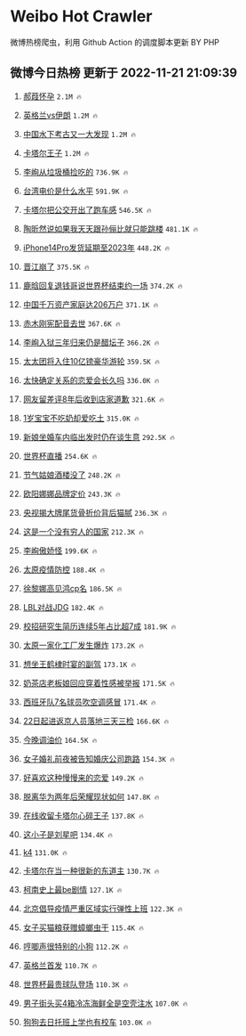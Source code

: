 # Weibo Hot Crawler 



微博热榜爬虫，利用 Github Action 的调度脚本更新 BY PHP 


## 微博今日热榜 更新于 2022-11-21 21:09:39 
1. [郝葭怀孕](https://s.weibo.com/weibo?q=%23%E9%83%9D%E8%91%AD%E6%80%80%E5%AD%95%23&t=31&band_rank=1&Refer=top) `2.1M 🔥` 

1. [英格兰vs伊朗](https://s.weibo.com/weibo?q=%23%E8%8B%B1%E6%A0%BC%E5%85%B0vs%E4%BC%8A%E6%9C%97%23&t=31&band_rank=2&Refer=top) `1.2M 🔥` 

1. [中国水下考古又一大发现](https://s.weibo.com/weibo?q=%23%E4%B8%AD%E5%9B%BD%E6%B0%B4%E4%B8%8B%E8%80%83%E5%8F%A4%E5%8F%88%E4%B8%80%E5%A4%A7%E5%8F%91%E7%8E%B0%23&t=31&band_rank=3&Refer=top) `1.2M 🔥` 

1. [卡塔尔王子](https://s.weibo.com/weibo?q=%23%E5%8D%A1%E5%A1%94%E5%B0%94%E7%8E%8B%E5%AD%90%23&t=31&band_rank=4&Refer=top) `1.2M 🔥` 

1. [李峋从垃圾桶捡吃的](https://s.weibo.com/weibo?q=%23%E6%9D%8E%E5%B3%8B%E4%BB%8E%E5%9E%83%E5%9C%BE%E6%A1%B6%E6%8D%A1%E5%90%83%E7%9A%84%23&t=31&band_rank=5&Refer=top) `736.9K 🔥` 

1. [台湾电价是什么水平](https://s.weibo.com/weibo?q=%23%E5%8F%B0%E6%B9%BE%E7%94%B5%E4%BB%B7%E6%98%AF%E4%BB%80%E4%B9%88%E6%B0%B4%E5%B9%B3%23&t=31&band_rank=6&Refer=top) `591.9K 🔥` 

1. [卡塔尔把公交开出了跑车感](https://s.weibo.com/weibo?q=%23%E5%8D%A1%E5%A1%94%E5%B0%94%E6%8A%8A%E5%85%AC%E4%BA%A4%E5%BC%80%E5%87%BA%E4%BA%86%E8%B7%91%E8%BD%A6%E6%84%9F%23&t=31&band_rank=7&Refer=top) `546.5K 🔥` 

1. [陶昕然说如果我天天跟孙俪比就只能跳楼](https://s.weibo.com/weibo?q=%23%E9%99%B6%E6%98%95%E7%84%B6%E8%AF%B4%E5%A6%82%E6%9E%9C%E6%88%91%E5%A4%A9%E5%A4%A9%E8%B7%9F%E5%AD%99%E4%BF%AA%E6%AF%94%E5%B0%B1%E5%8F%AA%E8%83%BD%E8%B7%B3%E6%A5%BC%23&t=31&band_rank=8&Refer=top) `481.1K 🔥` 

1. [iPhone14Pro发货延期至2023年](https://s.weibo.com/weibo?q=%23iPhone14Pro%E5%8F%91%E8%B4%A7%E5%BB%B6%E6%9C%9F%E8%87%B32023%E5%B9%B4%23&t=31&band_rank=9&Refer=top) `448.2K 🔥` 

1. [晋江崩了](https://s.weibo.com/weibo?q=%E6%99%8B%E6%B1%9F%E5%B4%A9%E4%BA%86&t=31&band_rank=10&Refer=top) `375.5K 🔥` 

1. [鹿晗回复退钱哥说世界杯结束约一场](https://s.weibo.com/weibo?q=%23%E9%B9%BF%E6%99%97%E5%9B%9E%E5%A4%8D%E9%80%80%E9%92%B1%E5%93%A5%E8%AF%B4%E4%B8%96%E7%95%8C%E6%9D%AF%E7%BB%93%E6%9D%9F%E7%BA%A6%E4%B8%80%E5%9C%BA%23&t=31&band_rank=11&Refer=top) `374.2K 🔥` 

1. [中国千万资产家庭达206万户](https://s.weibo.com/weibo?q=%23%E4%B8%AD%E5%9B%BD%E5%8D%83%E4%B8%87%E8%B5%84%E4%BA%A7%E5%AE%B6%E5%BA%AD%E8%BE%BE206%E4%B8%87%E6%88%B7%23&t=31&band_rank=12&Refer=top) `371.1K 🔥` 

1. [赤木刚宪配音去世](https://s.weibo.com/weibo?q=%23%E8%B5%A4%E6%9C%A8%E5%88%9A%E5%AE%AA%E9%85%8D%E9%9F%B3%E5%8E%BB%E4%B8%96%23&t=31&band_rank=13&Refer=top) `367.6K 🔥` 

1. [李峋入狱三年归来仍是醋坛子](https://s.weibo.com/weibo?q=%23%E6%9D%8E%E5%B3%8B%E5%85%A5%E7%8B%B1%E4%B8%89%E5%B9%B4%E5%BD%92%E6%9D%A5%E4%BB%8D%E6%98%AF%E9%86%8B%E5%9D%9B%E5%AD%90%23&t=31&band_rank=14&Refer=top) `366.2K 🔥` 

1. [太太团将入住10亿镑豪华游轮](https://s.weibo.com/weibo?q=%23%E5%A4%AA%E5%A4%AA%E5%9B%A2%E5%B0%86%E5%85%A5%E4%BD%8F10%E4%BA%BF%E9%95%91%E8%B1%AA%E5%8D%8E%E6%B8%B8%E8%BD%AE%23&t=31&band_rank=15&Refer=top) `359.5K 🔥` 

1. [太快确定关系的恋爱会长久吗](https://s.weibo.com/weibo?q=%23%E5%A4%AA%E5%BF%AB%E7%A1%AE%E5%AE%9A%E5%85%B3%E7%B3%BB%E7%9A%84%E6%81%8B%E7%88%B1%E4%BC%9A%E9%95%BF%E4%B9%85%E5%90%97%23&t=31&band_rank=16&Refer=top) `336.0K 🔥` 

1. [网友留差评8年后收到店家道歉](https://s.weibo.com/weibo?q=%23%E7%BD%91%E5%8F%8B%E7%95%99%E5%B7%AE%E8%AF%848%E5%B9%B4%E5%90%8E%E6%94%B6%E5%88%B0%E5%BA%97%E5%AE%B6%E9%81%93%E6%AD%89%23&t=31&band_rank=17&Refer=top) `321.6K 🔥` 

1. [1岁宝宝不吃奶却爱吃土](https://s.weibo.com/weibo?q=%231%E5%B2%81%E5%AE%9D%E5%AE%9D%E4%B8%8D%E5%90%83%E5%A5%B6%E5%8D%B4%E7%88%B1%E5%90%83%E5%9C%9F%23&t=31&band_rank=18&Refer=top) `315.0K 🔥` 

1. [新娘坐婚车内临出发时仍在谈生意](https://s.weibo.com/weibo?q=%23%E6%96%B0%E5%A8%98%E5%9D%90%E5%A9%9A%E8%BD%A6%E5%86%85%E4%B8%B4%E5%87%BA%E5%8F%91%E6%97%B6%E4%BB%8D%E5%9C%A8%E8%B0%88%E7%94%9F%E6%84%8F%23&t=31&band_rank=19&Refer=top) `292.5K 🔥` 

1. [世界杯直播](https://s.weibo.com/weibo?q=%23%E4%B8%96%E7%95%8C%E6%9D%AF%E7%9B%B4%E6%92%AD%23&t=31&band_rank=20&Refer=top) `254.6K 🔥` 

1. [节气姑娘酒楼没了](https://s.weibo.com/weibo?q=%23%E8%8A%82%E6%B0%94%E5%A7%91%E5%A8%98%E9%85%92%E6%A5%BC%E6%B2%A1%E4%BA%86%23&t=31&band_rank=21&Refer=top) `248.2K 🔥` 

1. [欧阳娜娜品牌定价](https://s.weibo.com/weibo?q=%23%E6%AC%A7%E9%98%B3%E5%A8%9C%E5%A8%9C%E5%93%81%E7%89%8C%E5%AE%9A%E4%BB%B7%23&t=31&band_rank=22&Refer=top) `243.3K 🔥` 

1. [央视揭大牌尾货骨折价背后猫腻](https://s.weibo.com/weibo?q=%23%E5%A4%AE%E8%A7%86%E6%8F%AD%E5%A4%A7%E7%89%8C%E5%B0%BE%E8%B4%A7%E9%AA%A8%E6%8A%98%E4%BB%B7%E8%83%8C%E5%90%8E%E7%8C%AB%E8%85%BB%23&t=31&band_rank=23&Refer=top) `236.3K 🔥` 

1. [这是一个没有穷人的国家](https://s.weibo.com/weibo?q=%23%E8%BF%99%E6%98%AF%E4%B8%80%E4%B8%AA%E6%B2%A1%E6%9C%89%E7%A9%B7%E4%BA%BA%E7%9A%84%E5%9B%BD%E5%AE%B6%23&t=31&band_rank=24&Refer=top) `212.3K 🔥` 

1. [李峋傲娇怪](https://s.weibo.com/weibo?q=%23%E6%9D%8E%E5%B3%8B%E5%82%B2%E5%A8%87%E6%80%AA%23&t=31&band_rank=25&Refer=top) `199.6K 🔥` 

1. [太原疫情防控](https://s.weibo.com/weibo?q=%23%E5%A4%AA%E5%8E%9F%E7%96%AB%E6%83%85%E9%98%B2%E6%8E%A7%23&t=31&band_rank=26&Refer=top) `188.4K 🔥` 

1. [徐黎娜高见鸿cp名](https://s.weibo.com/weibo?q=%23%E5%BE%90%E9%BB%8E%E5%A8%9C%E9%AB%98%E8%A7%81%E9%B8%BFcp%E5%90%8D%23&t=31&band_rank=27&Refer=top) `186.5K 🔥` 

1. [LBL对战JDG](https://s.weibo.com/weibo?q=%23LBL%E5%AF%B9%E6%88%98JDG%23&t=31&band_rank=28&Refer=top) `182.4K 🔥` 

1. [校招研究生简历连续5年占比超7成](https://s.weibo.com/weibo?q=%23%E6%A0%A1%E6%8B%9B%E7%A0%94%E7%A9%B6%E7%94%9F%E7%AE%80%E5%8E%86%E8%BF%9E%E7%BB%AD5%E5%B9%B4%E5%8D%A0%E6%AF%94%E8%B6%857%E6%88%90%23&t=31&band_rank=29&Refer=top) `181.9K 🔥` 

1. [太原一家化工厂发生爆炸](https://s.weibo.com/weibo?q=%E5%A4%AA%E5%8E%9F%E4%B8%80%E5%AE%B6%E5%8C%96%E5%B7%A5%E5%8E%82%E5%8F%91%E7%94%9F%E7%88%86%E7%82%B8&t=31&band_rank=30&Refer=top) `173.2K 🔥` 

1. [想坐王鹤棣时宴的副驾](https://s.weibo.com/weibo?q=%23%E6%83%B3%E5%9D%90%E7%8E%8B%E9%B9%A4%E6%A3%A3%E6%97%B6%E5%AE%B4%E7%9A%84%E5%89%AF%E9%A9%BE%23&t=31&band_rank=31&Refer=top) `173.1K 🔥` 

1. [奶茶店老板娘回应穿着性感被举报](https://s.weibo.com/weibo?q=%23%E5%A5%B6%E8%8C%B6%E5%BA%97%E8%80%81%E6%9D%BF%E5%A8%98%E5%9B%9E%E5%BA%94%E7%A9%BF%E7%9D%80%E6%80%A7%E6%84%9F%E8%A2%AB%E4%B8%BE%E6%8A%A5%23&t=31&band_rank=32&Refer=top) `171.5K 🔥` 

1. [西班牙队7名球员吹空调感冒](https://s.weibo.com/weibo?q=%23%E8%A5%BF%E7%8F%AD%E7%89%99%E9%98%9F7%E5%90%8D%E7%90%83%E5%91%98%E5%90%B9%E7%A9%BA%E8%B0%83%E6%84%9F%E5%86%92%23&t=31&band_rank=33&Refer=top) `171.4K 🔥` 

1. [22日起进返京人员落地三天三检](https://s.weibo.com/weibo?q=%2322%E6%97%A5%E8%B5%B7%E8%BF%9B%E8%BF%94%E4%BA%AC%E4%BA%BA%E5%91%98%E8%90%BD%E5%9C%B0%E4%B8%89%E5%A4%A9%E4%B8%89%E6%A3%80%23&t=31&band_rank=34&Refer=top) `166.6K 🔥` 

1. [今晚调油价](https://s.weibo.com/weibo?q=%23%E4%BB%8A%E6%99%9A%E8%B0%83%E6%B2%B9%E4%BB%B7%23&t=31&band_rank=35&Refer=top) `164.5K 🔥` 

1. [女子婚礼前夜被告知婚庆公司跑路](https://s.weibo.com/weibo?q=%23%E5%A5%B3%E5%AD%90%E5%A9%9A%E7%A4%BC%E5%89%8D%E5%A4%9C%E8%A2%AB%E5%91%8A%E7%9F%A5%E5%A9%9A%E5%BA%86%E5%85%AC%E5%8F%B8%E8%B7%91%E8%B7%AF%23&t=31&band_rank=36&Refer=top) `154.3K 🔥` 

1. [好喜欢这种慢慢来的恋爱](https://s.weibo.com/weibo?q=%23%E5%A5%BD%E5%96%9C%E6%AC%A2%E8%BF%99%E7%A7%8D%E6%85%A2%E6%85%A2%E6%9D%A5%E7%9A%84%E6%81%8B%E7%88%B1%23&t=31&band_rank=37&Refer=top) `149.2K 🔥` 

1. [脱离华为两年后荣耀现状如何](https://s.weibo.com/weibo?q=%23%E8%84%B1%E7%A6%BB%E5%8D%8E%E4%B8%BA%E4%B8%A4%E5%B9%B4%E5%90%8E%E8%8D%A3%E8%80%80%E7%8E%B0%E7%8A%B6%E5%A6%82%E4%BD%95%23&t=31&band_rank=38&Refer=top) `147.8K 🔥` 

1. [在线收留卡塔尔心碎王子](https://s.weibo.com/weibo?q=%23%E5%9C%A8%E7%BA%BF%E6%94%B6%E7%95%99%E5%8D%A1%E5%A1%94%E5%B0%94%E5%BF%83%E7%A2%8E%E7%8E%8B%E5%AD%90%23&t=31&band_rank=39&Refer=top) `137.8K 🔥` 

1. [这小子是刘星吧](https://s.weibo.com/weibo?q=%23%E8%BF%99%E5%B0%8F%E5%AD%90%E6%98%AF%E5%88%98%E6%98%9F%E5%90%A7%23&t=31&band_rank=40&Refer=top) `134.4K 🔥` 

1. [k4](https://s.weibo.com/weibo?q=k4&t=31&band_rank=41&Refer=top) `131.0K 🔥` 

1. [卡塔尔在当一种很新的东道主](https://s.weibo.com/weibo?q=%23%E5%8D%A1%E5%A1%94%E5%B0%94%E5%9C%A8%E5%BD%93%E4%B8%80%E7%A7%8D%E5%BE%88%E6%96%B0%E7%9A%84%E4%B8%9C%E9%81%93%E4%B8%BB%23&t=31&band_rank=42&Refer=top) `130.7K 🔥` 

1. [柯南史上最be剧情](https://s.weibo.com/weibo?q=%23%E6%9F%AF%E5%8D%97%E5%8F%B2%E4%B8%8A%E6%9C%80be%E5%89%A7%E6%83%85%23&t=31&band_rank=43&Refer=top) `127.1K 🔥` 

1. [北京倡导疫情严重区域实行弹性上班](https://s.weibo.com/weibo?q=%23%E5%8C%97%E4%BA%AC%E5%80%A1%E5%AF%BC%E7%96%AB%E6%83%85%E4%B8%A5%E9%87%8D%E5%8C%BA%E5%9F%9F%E5%AE%9E%E8%A1%8C%E5%BC%B9%E6%80%A7%E4%B8%8A%E7%8F%AD%23&t=31&band_rank=44&Refer=top) `122.3K 🔥` 

1. [女子买猫粮获赠蟑螂虫干](https://s.weibo.com/weibo?q=%23%E5%A5%B3%E5%AD%90%E4%B9%B0%E7%8C%AB%E7%B2%AE%E8%8E%B7%E8%B5%A0%E8%9F%91%E8%9E%82%E8%99%AB%E5%B9%B2%23&t=31&band_rank=45&Refer=top) `115.4K 🔥` 

1. [哼唧声很特别的小狗](https://s.weibo.com/weibo?q=%23%E5%93%BC%E5%94%A7%E5%A3%B0%E5%BE%88%E7%89%B9%E5%88%AB%E7%9A%84%E5%B0%8F%E7%8B%97%23&t=31&band_rank=46&Refer=top) `112.2K 🔥` 

1. [英格兰首发](https://s.weibo.com/weibo?q=%23%E8%8B%B1%E6%A0%BC%E5%85%B0%E9%A6%96%E5%8F%91%23&t=31&band_rank=47&Refer=top) `110.7K 🔥` 

1. [世界杯最贵球队登场](https://s.weibo.com/weibo?q=%23%E4%B8%96%E7%95%8C%E6%9D%AF%E6%9C%80%E8%B4%B5%E7%90%83%E9%98%9F%E7%99%BB%E5%9C%BA%23&t=31&band_rank=48&Refer=top) `110.3K 🔥` 

1. [男子街头买4箱冷冻海鲜全是空壳注水](https://s.weibo.com/weibo?q=%23%E7%94%B7%E5%AD%90%E8%A1%97%E5%A4%B4%E4%B9%B04%E7%AE%B1%E5%86%B7%E5%86%BB%E6%B5%B7%E9%B2%9C%E5%85%A8%E6%98%AF%E7%A9%BA%E5%A3%B3%E6%B3%A8%E6%B0%B4%23&t=31&band_rank=49&Refer=top) `107.0K 🔥` 

1. [狗狗去日托班上学也有校车](https://s.weibo.com/weibo?q=%23%E7%8B%97%E7%8B%97%E5%8E%BB%E6%97%A5%E6%89%98%E7%8F%AD%E4%B8%8A%E5%AD%A6%E4%B9%9F%E6%9C%89%E6%A0%A1%E8%BD%A6%23&t=31&band_rank=50&Refer=top) `103.0K 🔥` 


